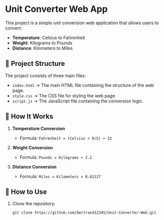 # Unit Converter Web App  

This project is a simple unit conversion web application that allows users to convert:  
- **Temperature**: Celsius to Fahrenheit  
- **Weight**: Kilograms to Pounds  
- **Distance**: Kilometers to Miles  

## 📂 Project Structure  

The project consists of three main files:  
- `index.html` → The main HTML file containing the structure of the web page.  
- `style.css` → The CSS file for styling the web page.  
- `script.js` → The JavaScript file containing the conversion logic.  

## 🚀 How It Works  

1. **Temperature Conversion**  
   - Formula: `Fahrenheit = (Celsius × 9/5) + 32`  

2. **Weight Conversion**  
   - Formula: `Pounds = Kilograms × 2.2`  

3. **Distance Conversion**  
   - Formula: `Miles = Kilometers × 0.62137`  

## 📌 How to Use  

1. Clone the repository:  
   ```bash
   git clone https://github.com/bertrand12345/Unit-Converter-Web.git
